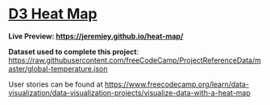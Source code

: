 # [D3 Heat Map](https://www.freecodecamp.org/learn/data-visualization/data-visualization-projects/visualize-data-with-a-heat-map)

**Live Preview: <https://jeremiey.github.io/heat-map/>**

**Dataset used to complete this project**: <https://raw.githubusercontent.com/freeCodeCamp/ProjectReferenceData/master/global-temperature.json>

User stories can be found at <https://www.freecodecamp.org/learn/data-visualization/data-visualization-projects/visualize-data-with-a-heat-map>
